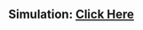 ## Simulation: [Click Here](https://drive.google.com/file/d/15Jv6jjmmvelZYt7dOduSHgVhsZ2LTyS6/view)
